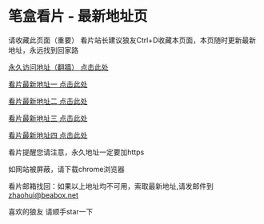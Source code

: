 # 笔盒看片 - 最新地址页

请收藏此页面（重要）
看片站长建议狼友Ctrl+D收藏本页面，本页随时更新最新地址，永远找到回家路

[永久访问地址（翻牆） 点击此处](https://beabox.net/)

[看片最新地址一 点击此处](https://ykwfld1rfu6.wiki)

[看片最新地址二 点击此处](https://ykwfld1rfu6.wiki)

[看片最新地址三 点击此处](https://9igkahc46r9.wiki)

[看片最新地址四 点击此处](https://gt4ss0y1mbc.wiki)

看片提醒您请注意，永久地址一定要加https

如网站被屏蔽，请下载chrome浏览器

看片邮箱找回：如果以上地址均不可用，索取最新地址,请发邮件到 zhaohui@beabox.net

喜欢的狼友 请顺手star一下